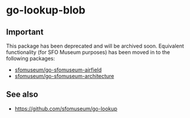 # go-lookup-blob

## Important

This package has been deprecated and will be archived soon. Equivalent functionality (for SFO Museum purposes) has been moved in to the following packages:

* [sfomuseum/go-sfomuseum-airfield](https://github.com/sfomuseum/go-sfomuseum-airfield)
* [sfomuseum/go-sfomuseum-architecture](https://github.com/sfomuseum/go-sfomuseum-architecture)

## See also

* https://github.com/sfomuseum/go-lookup